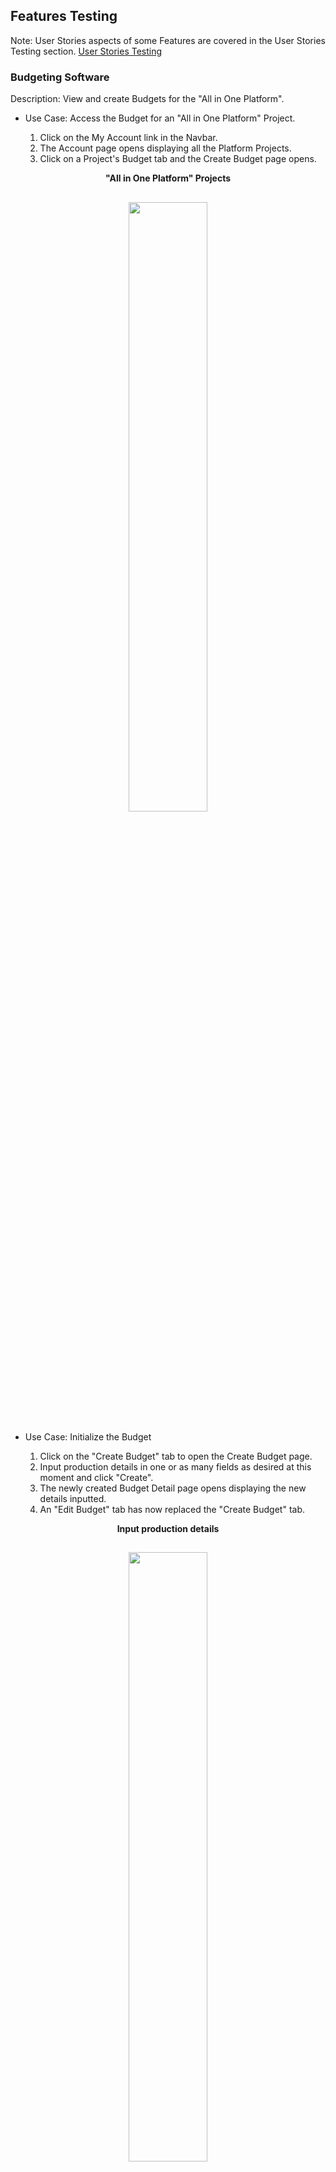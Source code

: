 ## Features Testing
Note: User Stories aspects of some Features are covered in the User Stories Testing section. [User Stories Testing](#User-stories-testing)

### Budgeting Software
Description: View and create Budgets for the "All in One Platform".<br>

- Use Case: Access the Budget for an "All in One Platform" Project.<br>

  1. Click on the My Account link in the Navbar.<br>
  2. The Account page opens displaying all the Platform Projects.<br>
  3. Click on a Project's Budget tab and the Create Budget page opens.<br>

<p align="center"> <strong>"All in One Platform" Projects</strong></p>
<h2 align="center">
<img src="documentation/readme-images/bud1find.png" width="50%">
</h2>

- Use Case: Initialize the Budget<br>

  1. Click on the "Create Budget" tab to open the Create Budget page.<br>
  2. Input production details in one or as many fields as desired at this moment and click "Create".<br>
  3. The newly created Budget Detail page opens displaying the new details inputted. 
  3. An "Edit Budget" tab has now replaced the "Create Budget" tab.

<p align="center"> <strong>Input production details</strong></p>
<h2 align="center">
<img src="documentation/readme-images/bud3create1.png" width="50%">
</h2>

<p align="center"> <strong>Newly Created Budget Detail page</strong></p>
<h2 align="center">
<img src="documentation/readme-images/bud4create2.png" width="50%">
</h2>

- Use Case: Input Budget values by Section<br>

  1. Click the "Edit Button" to open the Edit Budget page.<br>
  2. Below the Production Details section the Above the line, Below the Line Labour, Below the Line Costs, Post Production and Other titles display with their current totals each containing the titles of their respective sections also with their current totals displaying.<br>
  3. More Totals including the "Grand Total" display below.<br>
  4. Click on a section title, "Visual Effects" and its form opens below.<br>

<p align="center"> <strong>Budget Sections and Totals</strong></p>
<h2 align="center">
<img src="documentation/readme-images/bud5edit1.png" width="50%">
</h2>

<p align="center"> <strong>Visual Effects Form opens after clicking its Section Title</strong></p>
<h2 align="center">
<img src="documentation/readme-images/bud6edit2.png" width="50%">
</h2>

- Use Case: Add/Edit values to an "Above the Line" section<br>

  1. Add/Edit input values to the Edit page "Pre-Production & Development" section.<br>
  2. The Edit page Totals change with each input.<br>

<p align="center"> <strong>The "Pre-Production & Development" Section with Inputs and Total</strong></p>
<h2 align="center">
<img src="documentation/readme-images/bud7above1.png" width="50%">
</h2>

<p align="center"> <strong>The Edit page Sections Titles and the Totals Showing the Changes</strong></p>
<h2 align="center">
<img src="documentation/readme-images/bud8above2.png" width="50%">
</h2>

- Use Case: Add/Edit values to a "Below the Line Labour" section<br>

  1. Add/Edit input values to the Edit page "Electrical Labour" section.<br>
  2. Each crew member's Prep, Shoot and Wrap total is calculated from the number of crew in the role and the number of Weeks and the Rate.
  2. The Edit page Totals change with each input.<br> 

<p align="center"> <strong>The "Electrical Labour" Section with Inputs and Total - top half</strong></p>
<h2 align="center">
<img src="documentation/readme-images/bud9belowlab1.png" width="50%">
</h2>

<p align="center"> <strong>The "Electrical Labour" Section with Inputs and Total - bottom half</strong></p>
<h2 align="center">
<img src="documentation/readme-images/bud10belowlab2.png" width="50%">
</h2>

<p align="center"> <strong>The Edit page Sections Titles and the Totals Showing the Changes</strong></p>
<h2 align="center">
<img src="documentation/readme-images/bud11belowlab3.png" width="50%">
</h2>

- Use Case: Add/Edit values to an ""Below the Line Costs" section<br>

  1. Add/Edit input values to the Edit page "Pre-Production & Development" section.<br>
  2. The Edit page Totals change with each input.<br>

<p align="center"> <strong>The "Construction Material" Section with Inputs and Total</strong></p>
<h2 align="center">
<img src="documentation/readme-images/bud12belowcos1.png" width="50%">
</h2>

<p align="center"> <strong>The Edit page Sections Titles and the Totals Showing the Changes</strong></p>
<h2 align="center">
<img src="documentation/readme-images/bud13belowcos2.png" width="50%">
</h2>

- Use Case: Add/Edit values to a "Post Production" section<br>

  1. Add/Edit input values to the Edit page "Editing" section.<br>
  2. The Edit page Totals change with each input.<br>

<p align="center"> <strong>The "Editing" Section with Inputs and Total</strong></p>
<h2 align="center">
<img src="documentation/readme-images/bud14post1.png" width="50%">
</h2>

<p align="center"> <strong>The Edit page Sections Titles and the Totals Showing the Changes</strong></p>
<h2 align="center">
<img src="documentation/readme-images/bud15post2.png" width="50%">
</h2>

- Use Case: Add/Edit values to an "Other" section<br>

  1. Add/Edit input values to the Edit page "Publicity" section.<br>
  2. The Edit page Totals change with each input.<br>

<p align="center"> <strong>The "Publicity" Section with Inputs and Total</strong></p>
<h2 align="center">
<img src="documentation/readme-images/bud16oth1.png" width="50%">
</h2>

<p align="center"> <strong>The Edit page Sections Titles and the Totals Showing the Changes</strong></p>
<h2 align="center">
<img src="documentation/readme-images/bud17oth2.png" width="50%">
</h2>

- Use Case: Add/Edit values to the "Contingincy" and "Bond" inputs<br>

  1. Add/Edit input values to the Edit page "Contingincy" and "Bond" inputs.<br>
  2. The Edit page "Grand Total" changes with each input.<br>

<p align="center"> <strong>The Contingincy and Bond inputs and Grand Total showing the changes</strong></p>
<h2 align="center">
<img src="documentation/readme-images/bud18oth3.png" width="50%">
</h2>

- Use Case: Create the Budget Detail page with all the values inputted and calculated on the edit page<br>

  1. Submit the Edit page with all the newly added changes.<br>
  2. The Budget Detail page displays all above imputs showing correctly.<br>

<p align="center"> <strong>The "Details" and "Totals" match the Edit page ones which were submitted</strong></p>
<h2 align="center">
<img src="documentation/readme-images/bud19detntot.png" width="50%">
</h2>

<p align="center"> <strong>The "Pre-Production & Development" values match the Edit pages ones which were submitted</strong></p>
<h2 align="center">
<img src="documentation/readme-images/bud20prepro.png" width="50%">
</h2>

<p align="center"> <strong>The "Electrical Labour" values match the Edit page ones which were submitted</strong></p>
<h2 align="center">
<img src="documentation/readme-images/bud21eleclab.png" width="50%">
</h2>

<p align="center"> <strong>The "Construction Material" values match the Edit page ones which were submitted</strong></p>
<h2 align="center">
<img src="documentation/readme-images/bud22conmat.png" width="50%">
</h2>

<p align="center"> <strong>The "Editing" values match the Edit page ones which were submitted</strong></p>
<h2 align="center">
<img src="documentation/readme-images/bud23edit.png" width="50%">
</h2>

<p align="center"> <strong>The "Publicity" values match the Edit page ones which were submitted</strong></p>
<h2 align="center">
<img src="documentation/readme-images/bud24pub.png" width="50%">
</h2>

<p align="center"> <strong>The "Contingincy" and "Bond" inputs and the Totals match the Edit page ones which were submitted</strong></p>
<h2 align="center">
<img src="documentation/readme-images/bud25con.png" width="50%">
</h2>

- Use Case: Create the Budget Cover Page displaying the values inputted on the Edit page<br>

  1. Submit the Edit page with all the newly added changes including the production title "Test budget".<br>
  2. Click the "Budget Cover Page" tab.
  2. The "Budget Cover Page" opens displaying all above imputs correctly including the production title "Test budget".<br>

<p align="center"> <strong>Budget Cover Page</strong></p>
<h2 align="center">
<img src="documentation/readme-images/budcover.png" width="50%">
</h2>

- Use Case: Create the Budget Top page with all the values calculated on the Edit page<br>

  1. Submit the Edit page with all the newly added changes.<br>
  2. Click the "Budget Top Sheet" tab.
  2. The "Budget Top Sheet" displays all above values showing correctly.<br>

<p align="center"> <strong>Budget Top Sheet</strong></p>
<h2 align="center">
<img src="documentation/readme-images/budtop1.png" width="50%">
</h2>
<h2 align="center">
<img src="documentation/readme-images/budtop2.png" width="50%">
</h2>
<h2 align="center">
<img src="documentation/readme-images/budtop3.png" width="50%">
</h2>

- Use Case: Use the "Globals" feature to give the Crew's production work's "Weeks Length" a universal value for their "Prep", "Shoot" and "Wrap" inputs<br>

  1. On the Edit page click on the "Globals" tab.<br>
  2. The "Globals" form opens.<br>
  3. Input the values "2.2" in the "Prep" input, "7.6" in the "Shoot" input and "3.4" in the "Wrap" input. One, two or all three may be set. <br>
  4. Click set.<br>
  5. The Globals are added to the correct Edit page inputs.<br>

<p align="center"> <strong>Input and Set the "Prep", "Shoot" and "Wrap" Globals </strong></p>
<h2 align="center">
<img src="documentation/readme-images/bud25globset.png" width="50%">
</h2>

<p align="center"> <strong>The Globals added to the empty inputs in the Camera Labour section</strong></p>
<h2 align="center">
<img src="documentation/readme-images/bud27glob3.png" width="50%">
</h2>

<p align="center"> <strong>The Glodals updated the pre-existing values in the Electrical Labour section and the totals re-calculated instantly</strong></p>
<h2 align="center">
<img src="documentation/readme-images/bud28globel2.png" width="50%">
</h2>

<p align="center"> <strong>The Edit page updated totals after setting the Globals</strong></p>
<h2 align="center">
<img src="documentation/readme-images/bud29globetot.png" width="50%">
</h2>

<p align="center"> <strong>The Budget Detail page's updated totals after setting the Globals and submiting the Edit page</strong></p>
<h2 align="center">
<img src="documentation/readme-images/bud30totp.png" width="50%">
</h2>

- Use Case: Download or Print the finished Budget<br>

  1. Click on the "Download" icon on the Budget page and the Budget is downloaded.<br>
  1. Click on the "Print" icon on the Budget page and the Budget is printed out.<br>

<p align="center"> <strong>xxx</strong></p>
<h2 align="center">
<img src="documentation/readme-images/bud7above1.png" width="90%">
</h2>

### Login/Register/Logout Pages
Description: Django Rest Frameworks is used for the backend and has built in register and login functionality which is used when a User registers, logs in or logs out.<br>

- Use Case: Register an account<br>

  1. Click on any of the Sign Up/Register links on the Home page or the one in the Navbar.<br>
  2. The Register page opens.<br>
  3. Enter a Username, Email, Password but enter a different Password for the confirm password field and submit.<br>
  4. An error message displays saying the passwords don't match.<br>
  3. Enter an Email, Password but enter a Username that is already taken and submit.<br>
  4. An error message displays saying the Usename already exists.<br>
  3. Enter a Username, Email, Password but enter an Email that is already taken and submit.<br>
  4. An error message displays saying the Email already exists.<br>
  5. Enter a Username, Email, Password and correct Confirm Password and submit.<br>
  4. The Sign In page opens and on entering the Username and Password the Home page opens, (see image for Sign In page below) <br>

<p align="center"> <strong>Sign Up Page</strong></p>
<h2 align="center">
<img src="documentation/readme-images/signup.png" width="50%">
</h2>

<p align="center"> <strong>Password Error message</strong></p>
<h2 align="center">
<img src="documentation/readme-images/signuperr.png" width="50%">
</h2>

<p align="center"> <strong>Username Error message</strong></p>
<h2 align="center">
<img src="documentation/readme-images/signupusererr.png" width="50%">
</h2>
<p align="center"> <strong>Email Error message</strong></p>
<h2 align="center">
<img src="documentation/readme-images/signupemailerr.png" width="50%">
</h2>

<p align="center"> <strong>Log In Page</strong></p>
<h2 align="center">
<img src="documentation/readme-images/signup3.png" width="50%">
</h2>

- Use Case: Log In<br>

  1. Click on the Sign In link on the Home page or the one in the Navbar.<br>
  2. The Sign In page opens.<br>
  3. Enter a Username and Password and submit.<br>
  4. The Home page opens.<br>

<p align="center"> <strong>Sign In Page</strong></p>
<h2 align="center">
<img src="documentation/readme-images/Signin1.png" width="50%">
</h2>

- Use Case: Log Out<br>

  1. Click on the Sign Out tab in the Navbar.<br>
  2. The User is signed ot and the Sign In page opens.<br>

### Edit Profile/Change Username/Change Password/Forgot Password

- Use Case: Edit User profile. <br>

  1. Click on the My Account link and the Account page opens.<br>
  2. Click the 3 Dots and a menu appears. Select Edit profile.<br>
  3. Enter the new info and an image and submit.<br>
  4. The new info and image display.<br>

<p align="center"> <strong>New Info</strong></p>
<h2 align="center">
<img src="documentation/readme-images/profileed1.png" width="50%">
</h2>

<p align="center"> <strong>New Info Displays</strong></p>
<h2 align="center">
<img src="documentation/readme-images/profileed2.png" width="50%">
</h2>

- Use Case: Change Username. <br>

  1. Click on the My Account link and the Account page opens.<br>
  2. Click the 3 Dots and a menu appears. Select Change Username.<br>
  3. Enter the new Username and submit.<br>
  4. The new Username display correctly and on logging out and signing in with that Username the User is taken to the Home page. The old username no longer is valid.<br>
  5. This has no effect on the Username for Projects.

<p align="center"> <strong>New Username</strong></p>
<h2 align="center">
<img src="documentation/readme-images/profileeditusername.png" width="50%">
</h2>

<p align="center"> <strong>New Username Displays</strong></p>
<h2 align="center">
<img src="documentation/readme-images/profileeditusername2.png" width="50%">
</h2>

<p align="center"> <strong>On Logging In</strong></p>
<h2 align="center">
<img src="documentation/readme-images/changeuser3.png" width="50%">
</h2>

- Use Case: Change Password. <br>

  1. Click on the My Account link and the Account page opens.<br>
  2. Click the 3 Dots and a menu appears. Select Change Password.<br>
  3. The Change Password form opens. Enter the new Password and submit.<br>
  4. On logging out and signing in with that Password the user is taken to the Home page. The old Password no longer is valid.<br>
  5. This has no effect on the Passwords for Projects which still use their own one.

<p align="center"> <strong>New Password</strong></p>
<h2 align="center">
<img src="documentation/readme-images/changepass1.png" width="50%">
</h2>

<p align="center"> <strong>Password is Updated</strong></p>
<h2 align="center">
<img src="documentation/readme-images/changepass2.png" width="50%">
</h2>

<p align="center"> <strong>Old Password no Longer Valid</strong></p>
<h2 align="center">
<img src="documentation/readme-images/changepass3.png" width="50%">
</h2>

<p align="center"> <strong>New Password has no Effect on the Project's Passwords</strong></p>
<h2 align="center">
<img src="documentation/readme-images/changepass4.png" width="50%">
</h2>

- Use Case: Forgot Password. <br>

  1. Click the "Forgot Password" link on the Sign In and the Forgot Password page opens.<br>
  2. Enter the correct email for the account and submit.<br>
  3. A message appears on top saying that a Reset password Link has been sent to the email address.<br>
  4. On clicking on the link the Reset password page opens.<br>
  5. Enter the new password but enter a different one for the confirm password field and submit.<br>
  6. An error message displays saying the passwords don't match.<br>
  7. Enter the new password and the same one for the confirm password field and submit.<br>
  8. A message displays saying that the password is successfully reset.<br>
  9. On using it to log in the user is logged in successfully and taken to the Home page.<br>
  10. This has no effect on the Passwords for Projects which still use their own one.

<p align="center"> <strong>Forgot Password</strong></p>
<h2 align="center">
<img src="documentation/readme-images/forgotpass1.png" width="50%">
</h2>

<p align="center"> <strong>Reset Message</strong></p>
<h2 align="center">
<img src="documentation/readme-images/forgotpass2.png" width="50%">
</h2>

<p align="center"> <strong>The Email</strong></p>
<h2 align="center">
<img src="documentation/readme-images/forgotpass3.png" width="50%">
</h2>

<p align="center"> <strong>Error message for Mismatched Passwords</strong></p>
<h2 align="center">
<img src="documentation/readme-images/forgotpass4.png" width="50%">
</h2>

<p align="center"> <strong>Password Succcessfully Reset</strong></p>
<h2 align="center">
<img src="documentation/readme-images/forgotpass5.png" width="50%">
</h2>

<p align="center"> <strong>Logged In Successfully Using the New Password</strong></p>
<h2 align="center">
<img src="documentation/readme-images/forgotpass6.png" width="50%">
</h2>

### Security
Description: Django Rest Frameworks is used for the backend and has its own security checks dealing with Permissions and Authorisations. The site also uses a number of security measures to prevent unauthorised users from accessing pages they do not have permission to, mainly other user's account pages. <br>

- Use Case: Access an Account without valid Authorisation and not being registered for a different Account.<br>

  1. Enter an Account URL in the browser without valid Authorisation and click enter, e.g. "...../acccounts/43".<br>
  2. The screen goes blank apart from a Spiiner.<br>

<p align="center"> <strong>No Access</strong></p>
<h2 align="center">
<img src="documentation/readme-images/secacc1.png" width="50%">
</h2>

- Use Case: Access an Account without valid Authorisation despite being registered for a different Account.<br>

  1. Enter an Account URL without valid Authorisation in the browser and click enter.<br>
  2. The screen goes blank apart from a Spinner. <br>

[Back to README](/README.md)

### The Home Page
Description: This page primarily aims to give the User information about the app and its products and is divided in three sections. First the landing page image which has links to the different information pages and a register link. Secondly a bullet point section giving an overview of the app. The last section has a brief summary of the Creative, Production and Budgeting features and when clicked on takes the user to that feature's information page.<br>

- Use Case: Find information about the app. <br>

  1. Enter the site and land on the Home page.<br>
  2. View information about the app and its products.<br>

<p align="center"> <strong>xxx</strong></p>
<h2 align="center">
<img src="documentation/readme-images/home6.png" width="50%">
</h2>

### The Creative, Production and Budgeting Features Explanatory Pages
Description: When a feature link is clicked on in the Navbar, the Home page image or the Home page section the page for that feature opens. It gives a brief concise overview of that feature along with image from the actual software.<br>

- Use Case: Find information about the Schedule feature. <br>

  1. Click a Schedule link on the Home page.<br>
  2. The Schedule information page opens.<br>

<p align="center"> <strong>Schedule Information Page</strong></p>
<h2 align="center">
<img src="documentation/readme-images/homesched.png" width="50%">
</h2>

[Back to README](/README.md)

### The Subscription Page

#### Platform Plans

- Use Case: View and Purchase Platform Subscriptions. <br>

  1. Click on the Subscription Plans link and the Subscriptions page opens displaying all the plans.<br>
  2. Click on a Platform Plan and the Stripe page opens.<br>
  3. Enter you Details but don't tick the Terms and Conditions box and submit.<br>
  4. A Message appears telling you to tick the bow.<br>
  5. Tick the box and submit.<br>
  6. You are taken back to the Subscriptions page and now your plan is active and all lower plans are Unavailable and all higher plans have an Upgrade option.<br>
  7. An email is sent to you advising you of your plan.<br>

<p align="center"> <strong>Subscriptions page</strong></p>
<h2 align="center">
<img src="documentation/readme-images/subscrip1.png" width="50%">
</h2>

<p align="center"> <strong>The Stripe Page Filled In</strong></p>
<h2 align="center">
<img src="documentation/readme-images/stripe.png" width="50%">
</h2>

<p align="center"> <strong>The tick the Terms and Conditions Box Message</strong></p>
<h2 align="center">
<img src="documentation/readme-images/terms.png" width="50%">
</h2>

<h1>Errors - Upgrade and unavailable need fix replace this image</h1>

<p align="center"> <strong>The Active Plan</strong></p>
<h2 align="center">
<img src="documentation/readme-images/subactive.png" width="50%">
</h2>

<p align="center"> <strong>The Email</strong></p>
<h2 align="center">
<img src="documentation/readme-images/subemail.png" width="50%">
</h2>

- Use Case: Upgrade a Platform product. <br>

  1. Click on the Subscription Plans link and the Subscription page opens with your current plan, e.g. Gold++.<br>
  2. Click on a higher Budget Plan you want to upgrade to, e.g. Platinum, and the Stripe page opens.<br>
  3. Enter you Details and submit.<br>
  4. You are taken back to the Subscriptions page and now your new plan, Platinum, is active not you old one, and all lower plans are Unavailable and all higher plans would have have an Upgrade option if they were any.<br>
  5. An email is sent to you advising you of your new plan.<br>
  6. On the My Account Budget page the message displaying the correct number of remaing Projects and the total for that plan displays correctly, e.g. 39 Projects remaining out of 40. <br>

<h1>Errors - email wording error - need fix replace this image</h1>

<p align="center"> <strong>Upgrade Email</strong></p>
<h2 align="center">
<img src="documentation/readme-images/xxxxxxx.png" width="50%">
</h2>

<h1>Errors - After Upgrading a project plan the old plan all the lower plans should be unavailable - need fix replace this image</h1>

<p align="center"> <strong>New Active Platform Plan</strong></p>
<h2 align="center">
<img src="documentation/readme-images/xxxxxx.png" width="50%">
</h2>

<h1>Errors - After Upgrading a project plan the remaining is not calculating correctly - need fix replace this image</h1>

<p align="center"> <strong>The Correct New Number of remaning Projects</strong></p>
<h2 align="center">
<img src="documentation/readme-images/xxxxx.png" width="50%">
</h2>

- Use Case: Cancel a Platform Product. <br>

  1. Click on the Subscription Plans link and the Subscription page opens with your current plan, e.g. Platinum.<br>
  2. Click on the Cancel button and a message displays asking you to confirm delete.<br>
  3. Click Yes.<br>
  4. You are taken back to the Subscriptions page and now your new plan has a message saying that your subscription is canceled but you can use the service till the end ot the current payment cycle.<br>
  3. Once the payment cycle ends the Subscription plan along with all other plans revert back to "Buy" and the Projects no longer display in the My Account page.<br>

<p align="center"> <strong>Confirm Delete</strong></p>
<h2 align="center">
<img src="documentation/readme-images/xxxxxxxxxxxx.png" width="50%">
</h2>

<h1>Errors - After Canceling a budget plan the old plan should be canceled and  unavailable - need fix replace this image</h1>

<p align="center"> <strong>Cancelled with Use Message</strong></p>
<h2 align="center">
<img src="documentation/readme-images/xxxxxxxxxxxxxx.png" width="50%">
</h2>

<p align="center"> <strong>Subscriptions Revert to Buy</strong></p>
<h2 align="center">
<img src="documentation/readme-images/xxxxxxxxxxxx.png" width="50%">
</h2>

#### Separate Budgeting Software Plans

- Use Case: Purchase separate "Budgeting Software" products. <br>

  1. Click on the Subscription Plans link and the Subscription page opens.<br>
  2. Click on a Budget Plan and the Stripe page opens.<br>
  3. Enter you Details but don't tick the Terms and Conditions box and submit.<br>
  4. A Message appears telling you to tick the box.<br>
  5. Tick the box and submit.<br>
  6. You are taken back to the Subscriptions page and now your plan is active and all lower plans are Unavailable and all higher plans have an Upgrade option<br>
  7. An email is sent to you advising you of your plan.<br>
  8. On the My Account Budget page the message displaying the correct number of remaing Budgets and the total for that plan displays correctly, e.g. 29 Budgets remaining out of 30. <br>

<p align="center"> <strong>Stripe</strong></p>
<h2 align="center">
<img src="documentation/readme-images/subbudstripe.png" width="50%">
</h2>

<p align="center"> <strong>Active Budget Plan</strong></p>
<h2 align="center">
<img src="documentation/readme-images/subbudget1.png" width="50%">
</h2>

- Use Case: Upgrade a separate "Budgeting Software" product. <br>

  1. Click on the Subscription Plans link and the Subscription page opens with your current plan, e.g. Platinum.<br>
  2. Click on a higher Budget Plan you want to upgrade to, e.g. D2, and the Stripe page opens.<br>
  3. Enter your Details and submit.<br>
  4. You are taken back to the Subscriptions page and now your new plan, D2, is active not you old one,and all lower plans are Unavailable and all higher plans would have have an Upgrade option if they were any.<br>
  5. An email is sent to you advising you of your new plan.<br>
  6. On the My Account Budget page the message displaying the correct number of remaing Budgets and the total for that plan displays correctly, e.g. 39 Budgets remaining out of 40. <br>

<h1>Errors - email wording error - need fix replace this image payment nor cancel</h1>

<p align="center"> <strong>Upgrade Email</strong></p>
<h2 align="center">
<img src="documentation/readme-images/subbudemail.png" width="50%">
</h2>

<h1>Errors - After Upgrading a budget plan the old plan should be canceled and  unavailable - need fix replace this image</h1>

<p align="center"> <strong>New Active Budget Plan</strong></p>
<h2 align="center">
<img src="documentation/readme-images/home6.png" width="50%">
</h2>

- Use Case: Cancel a separate "Budgeting Software" product. <br>

  1. Click on the Subscription Plans link and the Subscription page opens with your current plan, e.g. D2.<br>
  2. Click on the Cancel button and a message displays asking you to confirm delete.<br>
  3. Click Yes.<br>
  4. You are taken back to the Subscriptions page and now your new plan has a message saying that your subscription is canceled but you can use the service till the end ot the current payment cycle.<br>

<p align="center"> <strong>Confirm Delete</strong></p>
<h2 align="center">
<img src="documentation/readme-images/subconcanbud.png" width="50%">
</h2>

<h1>Errors - After Canceling a budget plan the old plan should be canceled and  unavailable - need fix replace this image</h1>

<p align="center"> <strong>Plan Canceled</strong></p>
<h2 align="center">
<img src="documentation/readme-images/subbudcancel.png" width="50%">
</h2>

### The Account Page
Description: When My Account is clicked on in the Navbar the user's Account page opens. It displays all the user's Projects and a link to the user's Budgets. <br>
Note: If a plan is cancelled and the user purchases a new plan all their old Projects will display and be usable but they are not included in the total remaining.

#### Platform Projects

- Use Case: View "Platform" Projects. <br>

  1. On purchasing a Subscription click on the My account link and the My Account page opens.<br>
  2. The User's "Platform" Projects display along with a link to the seperate "Budgeting Software".<br>

- Use Case: Create a Project. <br>

  1. Click on the My Account link and the Account page opens.<br>
  2. If the Subscription has been newly bought no Projects will display, except as in the case mentioned above and the number of remaing Projects and total available displays, e.g. "10 projects remaining out of 10". <br>
  3. Click the "Create Project" button and the Create New Project form opens.<br>
  4. Enter a title, e.g."The First" and select a Project Type, Film, TV or Video, e.g. "Film" and submit.<br>
  5. A success message displays and the new project displays below.<br>
  6. Close the Create Project form and the number of remaing Projects and total available displays and the new project displays below where all future Projects will also.<br>
  7. An email is sent to the User with the Project's URL and their Username and Password to access it.<br>

<p align="center"> <strong>New Account Page</strong></p>
<h2 align="center">
<img src="documentation/readme-images/account1.png" width="50%">
</h2>

<p align="center"> <strong>Create Project</strong></p>
<h2 align="center">
<img src="documentation/readme-images/accpro1.png" width="50%">
</h2>

<p align="center"> <strong>Susscess Message</strong></p>
<h2 align="center">
<img src="documentation/readme-images/accpromes.png" width="50%">
</h2>

<p align="center"> <strong>Account Projects Page with the New Project</strong></p>
<h2 align="center">
<img src="documentation/readme-images/accpromes.png" width="50%">
</h2>

<p align="center"> <strong>Email</strong></p>
<h2 align="center">
<img src="documentation/readme-images/accproemail.png" width="50%">
</h2>

- Use Case: Use the URL, Username and Password to Login the Project and a Second Project. <br>

  1. Click the URL in the email or on the Account page and use the Username and Password to Log In and a Film type project "The First" opens.
  2. Create another Project, e.g. type is "TV" and name is "Second".<br>
  3. A success message displays, the Project displays and an email is sent telling the User to use their "Current Password.<br>
  4. Click the URL in the email or on the Account page and use the Username and "current" Password to Log In and a TV type project "Second" opens.<br>

<p align="center"> <strong>Use the Password from the email to Log In to "The First"</strong></p>
<h2 align="center">
<img src="documentation/readme-images/accfirst1.png" width="50%">
</h2>

<p align="center"> <strong>Logged in Successfully to "The First" with the email's Password</strong></p>
<h2 align="center">
<img src="documentation/readme-images/accprolog.png" width="50%">
</h2>

<p align="center"> <strong>Create "Second"</strong></p>
<h2 align="center">
<img src="documentation/readme-images/accprosec.png" width="50%">
</h2>

<p align="center"> <strong>"Second" Created</strong></p>
<h2 align="center">
<img src="documentation/readme-images/accprosec2.png" width="50%">
</h2>

<p align="center"> <strong>"Second" email saying Use Current Password</strong></p>
<h2 align="center">
<img src="documentation/readme-images/accprosec2.png" width="50%">
</h2>

<p align="center"> <strong>Use the "Current" Password from the email to Log In to "Second"</strong></p>
<h2 align="center">
<img src="documentation/readme-images/accseclog1.png" width="50%">
</h2>

<p align="center"> <strong>Logged in Successfully to "Second" Using the Original Password used for "The First"</strong></p>
<h2 align="center">
<img src="documentation/readme-images/accseclog2.png" width="50%">
</h2>

- Use Case: Change the Password in any Project and successfully Login that Project and all other Projects. <br>


  1. Click the URL in the email or on the Account page and use the Username and Password to Log In and a Film type project "The First" opens.
  2. On the My Profile page Change the Password and a success message displays.<br>
  3. Log out the back in again successfully using the new Password.<br>
  4. Attenpt to lofin to a different project with the old Password It is unsuccessful.<br>
  5. Login to a different Project, e.g. "Second" using the new Password.<br>
  4. Login is successful<br>

<p align="center"> <strong>Success message from Password Change for "The First"</strong></p>
<h2 align="center">
<img src="documentation/readme-images/accchangpass1.png" width="50%">
</h2>

<p align="center"> <strong>Login Successfully to "The First" with the New Password</strong></p>
<h2 align="center">
<img src="documentation/readme-images/accchanpass2.png" width="50%">
</h2>

<p align="center"> <strong>Use the New Password to Login to "Second"</strong></p>
<h2 align="center">
<img src="documentation/readme-images/accchangepass3.png" width="50%">
</h2>

<p align="center"> <strong>Login Successfully to "Second" with the New Password</strong></p>
<h2 align="center">
<img src="documentation/readme-images/accchangpass4.png" width="50%">
</h2>

- Use Case: Use the Budget software for a Project.<br>

  1. Click the Budget tab on a project to be taken to that Project's Create Budget page.<br>
  2. Input some Project Details info and submit.
  3. A success message displays and the Budget opens on the Budget Detail page.<br>

<p align="center"> <strong>Success Message</strong></p>
<h2 align="center">
<img src="documentation/readme-images/accprobud1.png" width="50%">
</h2>

<h1>fix budget error</h1>

<p align="center"> <strong>Budget Page</strong></p>
<h2 align="center">
<img src="documentation/readme-images/xxx.png" width="50%">
</h2>

- Use Case: Edit a Project Title. <br>

  1. On the Account page click on a Project's 3 Dots and select the Edit Icon.<br>
  2. Make the change, e.g. change "The First" to "The First One" and submit.<br>
  3. The Project is now called "The First One".<br>

<p align="center"> <strong>Make Changes</strong></p>
<h2 align="center">
<img src="documentation/readme-images/accproedit1.png" width="50%">
</h2>

<p align="center"> <strong>The New Title</strong></p>
<h2 align="center">
<img src="documentation/readme-images/accproedit2.png" width="50%">
</h2>

- Use Case: Delete a Project. <br>

  1. On the Account page click on a Project's 3 Dots and select the Delete Icon.<br>
  2. A pop apperas asking to Confirm Delete.<br>
  3. Click Confirm and the Project is deleted and the Remaing total adjusts accordingly.<br>
  4. The URL for the Budget for that Project is no longer valid and takes the User to the Home page.

<p align="center"> <strong>Confirm Delete</strong></p>
<h2 align="center">
<img src="documentation/readme-images/accprodel1.png" width="50%">
</h2>

<p align="center"> <strong>Project deleted</strong></p>
<h2 align="center">
<img src="documentation/readme-images/accprodel2.png" width="50%">
</h2>

#### Separate "Budgeting Software" Products

- Use Case: Create Budgets on the separate "Budgeting Software" Plans. <br>

  1. Click on the Budget tab on the My Account page and the Budget page opens.<br>
  2. It correctly displays the number of remaining Budgets out of the total available on the plan so when first opened on a new Gold++ subscription it says "30 Budgets Remaining out of 30".<br>
  3. Click on the Create Budget link and the Create budget page opens with a form for the details of the Project the Budget is for.<br>
  4. Input any amount of Project details on this form and submit.<br>
  5. A success message displays and the Budget page opens with the newly created budget in it and the correct total remaing e.g. "29 remaining out of 30".<br>

<p align="center"> <strong>Succcess Message</strong></p>
<h2 align="center">
<img src="documentation/readme-images/accbud2.png" width="50%">
</h2>

<p align="center"> <strong>Budget Page with the New Budget and Correct Remaining Total</strong></p>
<h2 align="center">
<img src="documentation/readme-images/accbud3.png" width="50%">
</h2>

- Use Case: Use the separate "Budgeting Software". <br>

The Budgeting Software is testing coverage here.
[Budgeting Software Testing](#Budgeting-software)

- Use Case: Share the Budget so other Users can work on it.<br>

  1. Click on the Share Budget tab and the Share Budget form opens. E.g. for the "First Subscription Budget" <br>
  2. Enter the name and email of the New User who it is to be shared with and submit.<br>
  3. A success message displays.<br>
  4. The New User gets an email with the Budget URL.<br>
  5. On clicking the Budget URL the "First Subscription Budget" opens for the New User.<br>
  6. The New User can use the software. They enter a value and the totals change correctly.<br.> 
  E.g. Before: Research = 0 and Grand Total = 4110.  <br>
  After: Research = 1190 and Grand Total = 5300<br>
  7. The New User submits and the Budget Detail page reflects the changes correctly, E.g. Grand Total = 5300.<br>

<p align="center"> <strong>Details Entered</strong></p>
<h2 align="center">
<img src="documentation/readme-images/accbudshare1.png" width="50%">
</h2>

<p align="center"> <strong>Success Message</strong></p>
<h2 align="center">
<img src="documentation/readme-images/accbudshare2.png" width="50%">
</h2>

<p align="center"> <strong>Email</strong></p>
<h2 align="center">
<img src="documentation/readme-images/accbudshare3.png" width="50%">
</h2>

<p align="center"> <strong>Budget Opens for New user</strong></p>
<h2 align="center">
<img src="documentation/readme-images/accbudshare4.png" width="50%">
</h2>

<p align="center"> <strong>Edit Page Budget Values Before</strong></p>
<h2 align="center">
<img src="documentation/readme-images/accbudshare5.png" width="50%">
</h2>

<p align="center"> <strong>Edit Page Budget Values After</strong></p>
<h2 align="center">
<img src="documentation/readme-images/accbudshare6.png" width="50%">
</h2>

<p align="center"> <strong>Budget After submitting</strong></p>
<h2 align="center">
<img src="documentation/readme-images/accbudshare7.png" width="50%">
</h2>

- Use Case: View all User who the Budget has been shared with. <br>

  1. On the Budget click on the Shared budget Info tab.<br>
  2. The share Budget page opens with the info of the User who the Budget was shared with, e.g. John Strong.<br>

<p align="center"> <strong>Share Budget</strong></p>
<h2 align="center">
<img src="documentation/readme-images/accbudshareview.png" width="50%">
</h2>

- Use Case: Delete a Budget. <br>

  1. On the Budget page click on a Budget's 3 Dots and select the Delete Icon.<br>
  2. A pop appears asking to Confirm Delete.<br>
  3. Click Confirm and the Budget is deleted and the Remaing total adjusts accordingly.<br>
  4. The URL for the Budget gets a Page not Found message.

<p align="center"> <strong>Confirm Delete</strong></p>
<h2 align="center">
<img src="documentation/readme-images/accbuddel1.png" width="50%">
</h2>

<p align="center"> <strong>Budget Deleted</strong></p>
<h2 align="center">
<img src="documentation/readme-images/accbuddel2.png" width="50%">
</h2>

<p align="center"> <strong>No Budget Found message</strong></p>
<h2 align="center">
<img src="documentation/readme-images/accbuddel3.png" width="50%">
</h2>

### Transactions

- Use Case: View All Transactions. <br>

  1. Click on the Transactions link and the Transactions page opens.<br>
  2. The payment for the Gold++ subscription that started after the end of the free trial is displaying.<br>

<p align="center"> <strong>Transactions</strong></p>
<h2 align="center">
<img src="documentation/readme-images/acctran.png" width="50%">
</h2>

### The Chat page
Description: This allows users to add and view Chats. It also has a link to the Profiles page which contains all existing users and the ability for the user to follow them. In doing so the user will create their feed of posts from their followed users. It is intended to build a community for the users of the app where they can share their thoughts and experiences and promote themselves and in return the actual software itself.<br>
First time and returning users who are trying to find out about the software and deciding whether or not to purchase a product can browse all the Chat messages from users who are already using the software, along with their comments, in the Chat feature. This will give the user a real unfiltered idea about the actual realtime use of the app. <br>

- Use Case: View Chats. <br>

  1. Click on the Chat link in the Navbar and the Chat page opens.<br>
  2. View the Chat messages.

<p align="center"> <strong>xxx</strong></p>
<h2 align="center">
<img src="documentation/readme-images/home6.png" width="50%">
</h2>

- Use Case: Add a Chat. <br>

  1. Click on the Chat link in the Navbar and the Chat page opens.<br>
  2. Click on the "Add Chat" tab and the Add Chat form opens.<br>
  3. Fill in the form and submit. <br>

<p align="center"> <strong>xxx</strong></p>
<h2 align="center">
<img src="documentation/readme-images/home6.png" width="50%">
</h2>

- Use Case: Add a Comment. <br>

  1. Click on the Chat link in the Navbar and the Chat page opens.<br>
  2. Click on a Chat message and it opens.<br>
  3. Fill in the comment form and submit. <br>
  4. The Comment is displayed on the page. <br>

<p align="center"> <strong>xxx</strong></p>
<h2 align="center">
<img src="documentation/readme-images/home6.png" width="50%">
</h2>

- Use Case: View Profiles. <br>

  1. Click on the Chat link in the Navbar and the Chat page opens.<br>
  2. Click on a Profiles tab and the Profiles page opens.<br>
  3. All the Profiles display. <br>
  4. Click on one to view its details and Chats.

<p align="center"> <strong>xxx</strong></p>
<h2 align="center">
<img src="documentation/readme-images/home6.png" width="50%">
</h2>

- Use Case: Follow a Profile. <br>

  1. Click on the Chat link in the Navbar and the Chat page opens.<br>
  2. Click on a Profiles tab and the Profiles page opens.<br>
  3. All the Profiles display. <br>
  4. Click the  "Follow" or "Unfollow" tab to follow or unfollow a profile.<br>

<p align="center"> <strong>xxx</strong></p>
<h2 align="center">
<img src="documentation/readme-images/home6.png" width="50%">
</h2>

### Stripe
Description: Stripe is used for the monthly subscription payments. On selecting a product the User will be brought to the Stripe payment page.<br>
For the "All in One Platform" and "Budgeting Software" products Stripe will take the User's card details and after a Free trial period will take a monthly payment if the User does not cancel. It also allows the user to cancel at any time.

- Use Case: Use Stripe to set up a monthly subscription payment.<br>
This is covered in the Use Case: View and Purchase Platform Subscriptions.<br>

- Use Case: Have Stripe take the first monthly subscription payment for the "All in One Platform" after the Free Trial is over. No money is taken till the free trial is over.<br>

  1. For testing purposes the trial period and subscription period were set to one day.<br>
  2. Buy a Platform Subscription, e.g. The Gold++ plan on July 22 2025.<br>
  3. An email is sent to User david3 confirming, the Gold++ plan was commenced with a 1 day trial on July 22 2025.<br>
  4. On the Transaction page nothing displays for the purchase yet.<br>
  5. In the Backend admin page xxxxxx displays for the purchase of the Gold++ plan for David3.<br>
  6. On July 23 2025 after the free trial is over on the Transaction page the first payment is taken.<br>
  7. On July 23 2025 after the free trial is over in the Backend admin Payments page  "Succeeded" displays for the first payment for the purchase Of the Gold++ plan for David3 and 150 is is taken.<br>

<p align="center"> <strong>An email is sent to User david3 confirming, the Gold++ plan was commenced with a 1 day trial on July 22 2025</strong></p>
<h2 align="center">
<img src="documentation/readme-images/stripeplatemail.png" width="50%">
</h2>

<p align="center"> <strong>In the site backend no money is taken on the 22 July and the first payment is taken on the 23 July</strong></p>
<h2 align="center">
<img src="documentation/readme-images/stripeplat1.png" width="50%">
</h2>

<p align="center"> <strong>On the Transactions page no money is taken on the 22 July and the first payment is taken on the 23 July</strong></p>
<h2 align="center">
<img src="documentation/readme-images/stripetran.png" width="50%">
</h2>

- Use Case: Have Stripe take the first monthly subscription payment for the "Budgeting Software" after the Free Trial is over. No money is taken till the free trial is over.<br>

1. For testing purposes the trial period and subscription period were set to one day.<br>
2. Buy a Budgeting Subscription, e.g. The Platinum Plan on July 23 2025.<br>
3. An email is sent to User david3 confirming, the Platinum Plan plan was commenced with a 1 day trial on July 23 2025.<br>
4. On the Transaction page nothing displays for the purchase yet.<br>
5. In the Backend admin page xxxxxx displays for the purchase of the Platinum Plan for David3 on July 23.<br>
6. On July 24 2025 after the free trial is over on the Transaction page the first payment is taken.<br>
7. On July 24 2025 after the free trial is over in the Backend Admin Payments page  "Succeeded" displays for the first payment for the purchase Of the Platform Plan for David3 and 40 is is taken.<br>

<p align="center"> <strong>An email is sent to User david3 confirming, the Platinum Plan was commenced with a 1 day trial on July 23 2025</strong></p>
<h2 align="center">
<img src="documentation/readme-images/stripeplatemail.png" width="50%">
</h2>

<p align="center"> <strong>In the site backend no money is taken on the 23 July and the first payment is taken on the 24 July</strong></p>
<h2 align="center">
<img src="documentation/readme-images/stripebud1.png" width="50%">
</h2>

<p align="center"> <strong>On the Transactions page no money is taken on the 23 July and the first payment is taken on the 24 July</strong></p>
<h2 align="center">
<img src="documentation/readme-images/stripetran.png" width="50%">
</h2>


- Use Case: Have Stripe stop taking the monthly subscription payment for a Platform once a subscription is cancelled.<br>

1. For testing purposes the trial period and subscription period were set to one day.<br>
2. Click the Cancel Button on a Platform Subscription. E.G for User david2 who bought a G++ Platform on 19 July then canceled it that day there was no payment taken on 19 or 20 July.

<p align="center"> <strong>Email of Platform Purchased on 19 July</strong></p>
<h2 align="center">
<img src="documentation/readme-images/stripeplatemail.png" width="50%">
</h2>

<p align="center"> <strong>No Payments taken 19 or 20 July</strong></p>
<h2 align="center">
<img src="documentation/readme-images/stripeplat1.png" width="50%">
</h2>

- Use Case: Have Stripe stop taking the monthly subscription payment for a Budget plan once a subscription is cancelled.<br>

1. For testing purposes the trial period and subscription period were set to one day.<br>
2. Click the Cancel Button on a Budget Subscription. E.G for User david2 who bought a Platinum Plan Budget on 12 June then canceled it that day there was no payment taken on 12 or 13 June.

<p align="center"> <strong>Email of Platform Purchased on 12 June</strong></p>
<h2 align="center">
<img src="documentation/readme-images/stripebudcanemail.png" width="50%">
</h2>

<p align="center"> <strong>No Payments taken 12 or 13 June</strong></p>
<h2 align="center">
<img src="documentation/readme-images/stripebudcan1.png" width="50%">
</h2>

<!-- ### Testing Stripe Card and Details Input Errors

If incorrect details or there are required boxes not filled in an error message will display.

<p align="center"><strong>Missing Details</strong></p>

<h2 align="center">
<img src="documentation/readme-images/home6.png" width="25%">
</h2>

<p align="center"><strong>Incorrect Card Number</strong></p>

<h2 align="center">
<img src="documentation/readme-images/card-inco.png" width="90%">
</h2>

### Testing Stripe Two-step authentication

The testing method for Two-step authentication was used and it proved successfully.<br>
The card number for this is 4000 0000 0000 3220.

<p align="center"><strong>First Fail was Selected then Complete</strong></p>

<h2 align="center">
<img src="documentation/readme-images/home6.png" width="90%">
</h2>

<p align="center"><strong>Fail Result</strong></p>

<h2 align="center">
<img src="documentation/readme-images/home6.png" width="90%">
</h2>

<p align="center"><strong>Complete Result</strong></p>

<h2 align="center">
<img src="documentation/readme-images/home6.png" width="90%">
</h2> -->

### Responsive Design
Description: The site is responsive to all screen sizes and the images respond in proportion. br>

- Use Case: xxx <br>

  1. xxx<br>

<p align="center"> <strong>Large Screen</strong></p>
<h2 align="center">
<img src="documentation/readme-images/home6.png" width="90%">
</h2>

<p align="center"> <strong>Small Screen 320px</strong></p>
<h2 align="center">
<img src="documentation/readme-images/home6.png" width="90%">
</h2>

## User Stories Testing
Note: Functional aspects of some User Stories are covered in the Features Testing section. [Features](#features-testing)

### First Time User Goals

1. #### As a First Time User, I want to learn what the site has to offer and how to navigate the site quickly.

    - The Landing/Home page is split into three sections. The first informs the user as to the nature of the site and what it offers, an "All in One" Film, TV and Video Production Software platform and "Budgeting Software" as a individual product.<br>
    It then lists the software's features under the Creative and the Production side headings. These can be clicked on to take the user quickly to the information page for that feature.<br>
    The second section gives a brief easy to understand overview of what the software does and what it can be used for.<br>
    At the top of every page the Navbar displays all options for the user so they can select their desired destination quickly.<br>

<p align="center"><strong>Landing Page and Navbar</strong></p>   
<h2 align="center">
<img src="documentation/readme-images/home6.png" width="50%">
</h2>

2. #### As a First Time User, I want to view information on the different features of the software.

    - The third section of the home page gives a brief summary of the above mentioned features and when again clicked on, as with the links in the image, take the user to that feature's information page. These pages give a clear easy to understand explanation of the feature with actual images of the software. Links to these pages can again be found in the Navbar.

<p align="center"><strong>Feature's Information Page</strong></p>   
<h2 align="center">
<img src="documentation/readme-images/home6.png" width="50%">
</h2>

3. #### As a First Time User, I want to register an account easily.

    - The user will be given the option to Register immediately by a link at the bottom of the landing page image and in the Navbar. On clicking they will be taken to the Register Page and only have to enter a username and password to sign up. See Features Testing for more.<br>

[Back to README](/README.md)

### Returning User Goals

1. #### As a Returning User, I want to easily login and logout.

    - The user can login and logout easily from the My Account nav link. 
    The site also includes a feature that keeps a user signed in for 24 hours so they don't have to go to the trouble of signing in if they are using it regularly. See Features Testing for more.

2. #### As a Returning User, I want to view or update my profile.

    - On clicking on the My Profile tab in the My Account Navbar the User is taken to their Profile Page where they can view and update their Profile details.

<p align="center"><strong>xxxxxxx</strong></p>
<h2 align="center">
<img src="documentation/readme-images/home6.png" width="50%">
</h2>

3. #### As a Returning User, I want to see what people are saying about the app and know if it is professional and trustworthy.

    - The user can view reviews and testimonials from registered users on the Testimonials page, which is easily accessible from a link in the Navbar. Positive, short and concise lines from these will also be added to the landing page to immediately make an impact on the user.<br>
    The user can also browse all the Chat messages from users who are already using the software, along with their comments, in the Chat feature. This will give the user a real unfiltered idea about the actual real-time use of the app. 

<p align="center"><strong>xxxxxx</strong></p>
<h2 align="center">
<img src="documentation/readme-images/home6.png" width="50%">
</h2>

4. #### As a Returning User, I want purchase products easily.

    - Once the user has Registered whenever they login their My Account link will display in the Navbar. On going to their Account page the user will immediately see the "Create Project" and "Create Budget" features with a brief summary of each product above it. <br> It also contains a concise explanation of what happens when a product is created and how the user should proceed.
    <br>The Create Project is for the "All in One Platform" and the user can choose which version, the Film, TV or Video/Short production software, best suits their project using the summary above to guide them. The Create Budget is for the Budgeting software. Both the Projects and Budgets will have a discounted student version and the Projects have a one month free trial both of which are designed to create more sales.<br>
    Once the user selects a product they will be taken to the Stripe page to complete the transaction. And once the sale goes through the user will receive an email confirming the purchase and containing the project details. These detail include the Project URL and the user's username and password.<br>
    Lastly the project or Budget will now display on the user's account page with its URL. See Features Testing for more.

<p align="center"><strong>xxxxxx</strong></p>
<h2 align="center">
<img src="documentation/readme-images/home6.png" width="50%">
</h2>

[Back to README](/README.md)

### Frequent User Goals

1. #### As a Frequent User, I want to view my purchased products and projects.

    - The user can easily view their purchased products and projects in their Account page, the link for which is clearly displayed in the Navbar. See Features Testing for more.

2. #### As a Frequent User, I want to easily reset my password if I forget it.

    - The user can easily reset their password by clicking the Forgot Password link which is clearly displayed on the Sign In page.

<p align="center"><strong>xxxxxxx</strong></p>
<h2 align="center">
<img src="documentation/readme-images/home6.png" width="50%">
</h2>

3. #### As a Frequent User, I want to view my order history and payment details.

    - The user can easily view their order history and payment details by click on the link for this in their account page.

<p align="center"><strong>xxxxxxx</strong></p>
<h2 align="center">
<img src="documentation/readme-images/home6.png" width="50%">
</h2>

4. #### As a Frequent User, I want to post messages and comments on the Chat page.

     - See Features Testing.

5. #### As a Frequent User, I want to easily change my password and username.

- The user can easily change their password and username by clicking on the link on their Profile page.

<p align="center"><strong>xxxxxxx</strong></p>
<h2 align="center">
<img src="documentation/readme-images/home6.png" width="50%">
</h2>

6. #### As a Frequent User, I want to use the Budgeting Software.

    - A complete breakdown of the usage and testing of this is in the Features section.

[Back to README](/README.md)

### Owner/Admin User Goals

1. #### As the Owner/Admin User I want to edit product prices and details.

    - This is easily achieved through the site's development editor and re-deployment.

<p align="center"><strong>xxxxxxx</strong></p>
<h2 align="center">
<img src="documentation/readme-images/home6.png" width="50%">
</h2> 

2. #### As the Owner/Admin User I want to add testimonials and reviews to the Testimonial page.

    - This is easily achieved through the site's development editor and re-deployment.

<p align="center"><strong>xxxxxxx</strong></p>
<h2 align="center">
<img src="documentation/readme-images/home6.png" width="50%">
</h2> 

3. #### As the Owner/Admin User I want add new testimonial lines and other marketing and sales items to the landing page.

    - This is easily achieved through the site's development editor and re-deployment.

<p align="center"><strong>xxxxxxx</strong></p>
<h2 align="center">
<img src="documentation/readme-images/home6.png" width="50%">
</h2> 

4. #### As the Owner/Admin User I want to post messages or respond to messages in the Chat feature.

    - The Owner/Admin User can easily post messages or respond to messages with new posts or comments in the Chat feature, their posts being clearly distinguishable through styling.

<p align="center"><strong>xxxxxxx</strong></p>
<h2 align="center">
<img src="documentation/readme-images/home6.png" width="50%">
</h2> 

5. #### As the Owner/Admin User I want control over material posted on the site for legal and other purposes.

    - The Owner/Admin User can delete posts and comments in the Chat feature. They can also delete Users.

<p align="center"><strong>xxxxxxx</strong></p>
<h2 align="center">
<img src="documentation/readme-images/home6.png" width="50%">
</h2> 

[Back to README](/README.md)

## Lighthouse

Lighthouse was used to test every page on desktop and mobile screens.<br>
To view all Lighthouse testing go to the Testing page. Issues were resolved if necessary.

 [Back to README](/README.md)